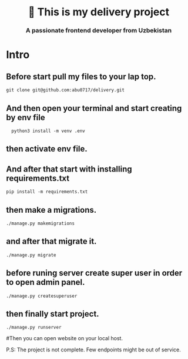 <h1 align="center"> 👋 This is my delivery project</h1>
<h3 align="center">A passionate frontend developer from Uzbekistan</h3>
<h1> Intro </h1>

## Before start pull my files to your lap top.
    git clone git@github.com:abu0717/delivery.git
## And then open your terminal and start creating by env file
      python3 install -m venv .env
## then activate env file.
## And after that start with installing requirements.txt
    pip install -m requirements.txt
## then make a migrations.
    ./manage.py makemigrations

## and after that migrate it.
    ./manage.py migrate

## before runing server create super user in order to open admin panel.
    ./manage.py createsuperuser

## then finally start project.
    ./manage.py runserver

#Then you can open website on your local host.

P.S: The project is not complete. Few endpoints might be out of service.

